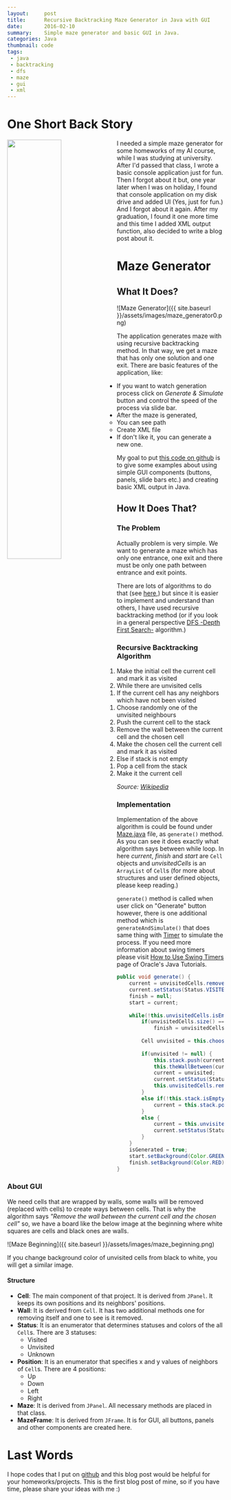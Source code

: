 ```yaml
---
layout:     post
title:      Recursive Backtracking Maze Generator in Java with GUI
date:       2016-02-10
summary:    Simple maze generator and basic GUI in Java.
categories: Java
thumbnail: code
tags:
 - java
 - backtracking
 - dfs
 - maze
 - gui
 - xml
---
```


# One Short Back Story

<img src="{{ site.baseurl }}/assets/images/maze_generator1.png" width="50%" align="left"/>
I needed a simple maze generator for some homeworks of my AI course, while I was studying at university. After I'd passed that class,
I wrote a basic console application just for fun. Then I forgot about it but, one year later when I was on holiday,
I found that console application on my disk drive and added UI (Yes, just for fun.) And I forgot
about it again. After my graduation, I found it one more time and this time I added XML output function, also decided to write
a blog post about it.

# Maze Generator

## What It Does?

![Maze Generator]({{ site.baseurl }}/assets/images/maze_generator0.png)

The application generates maze with using recursive backtracking method.
In that way, we get a maze that has only one solution and one exit. There are basic features
of the application, like:

* If you want to watch generation process click on _Generate & Simulate_ button and control the speed of the process via slide bar.
* After the maze is generated, 
    * You can see path 
    * Create XML file
* If don't like it, you can generate a new one.

My goal to put [this code on github][1] is to give some examples about using simple GUI components (buttons, panels, slide bars etc.) and
creating basic XML output in Java.

## How It Does That?

### The Problem

Actually problem is very simple. We want to generate a maze which has only one entrance, one exit and there must be only one path
between entrance and exit points.

There are lots of algorithms to do that (see [here][2],) but since it is easier to implement and understand than others, I have used recursive
backtracking method (or if you look in a general perspective [DFS -Depth First Search-][3] algorithm.)

### Recursive Backtracking Algorithm

1. Make the initial cell the current cell and mark it as visited
2. While there are unvisited cells
    1. If the current cell has any neighbors which have not been visited
        1. Choose randomly one of the unvisited neighbours
        2. Push the current cell to the stack
        3. Remove the wall between the current cell and the chosen cell
        4. Make the chosen cell the current cell and mark it as visited
    2. Else if stack is not empty
        1. Pop a cell from the stack
        2. Make it the current cell
        
*Source: [Wikipedia][4]*

### Implementation

Implementation of the above algorithm is could be found under [Maze.java][5] file, as `generate()` method. As you
can see it does exactly what algorithm says between while loop. In here *current*, *finish* and *start* are `Cell` objects and 
*unvisitedCells* is an `ArrayList` of `Cell`s (for more about structures and user defined objects, please keep reading.)

`generate()` method is called when user click on "Generate" button however, there is one additional method which is `generateAndSimulate()`
that does same thing with [Timer][6] to simulate the process. If you need more information about swing timers please visit 
[How to Use Swing Timers][7] page of Oracle's Java Tutorials.

```java
public void generate() {
	current = unvisitedCells.remove(getRandomInt(unvisitedCells.size()));
	current.setStatus(Status.VISITED);
	finish = null;
	start = current;
	
	while(!this.unvisitedCells.isEmpty()) {
		if(unvisitedCells.size() == 1)
			finish = unvisitedCells.get(0);
		
		Cell unvisited = this.chooseRandomUnvisitedNeighbour(current);
		
		if(unvisited != null) {
			this.stack.push(current);
			this.theWallBetween(current, unvisited).removeMe();
			current = unvisited;
			current.setStatus(Status.VISITED);
			this.unvisitedCells.remove(current);
		}
		else if(!this.stack.isEmpty()) {
			current = this.stack.pop();
		}
		else {
			current = this.unvisitedCells.remove(getRandomInt(unvisitedCells.size()));
			current.setStatus(Status.VISITED);
		}
	}
	isGenerated = true;
	start.setBackground(Color.GREEN);
	finish.setBackground(Color.RED);
}
```

### About GUI

We need cells that are wrapped by walls, some walls will be removed (replaced with cells) to create ways between cells.
That is why the algorithm says *"Remove the wall between the current cell and the chosen cell"* so, we have a board
like the below image at the beginning where white squares are cells and black ones are walls.

![Maze Beginning]({{ site.baseurl }}/assets/images/maze_beginning.png)

If you change background color of unvisited cells from black to white, you will get a similar image.

#### Structure

* __Cell__: The main component of that project. It is derived from `JPanel`. It keeps its own positions and its neighbors' positions.
* __Wall__: It is derived from `Cell`. It has two additional methods one for removing itself and one to see is it removed.
* __Status__: It is an enumerator that determines statuses and colors of the all `Cell`s. There are 3 statuses:
    * Visited
    * Unvisited
    * Unknown
* __Position__: It is an enumerator that specifies x and y values of neighbors of `Cell`s. There are 4 positions:
    * Up
    * Down
    * Left
    * Right
* __Maze__: It is derived from `JPanel`. All necessary methods are placed in that class.
* __MazeFrame__: It is derived from `JFrame`. It is for GUI, all buttons, panels and other components are created here.

# Last Words

I hope codes that I put on [github][1] and this blog post would be helpful for your homeworks/projects. 
This is the first blog post of mine, so if you have time, please share your ideas with me :)

[1]: https://github.com/onurozuduru/maze-generator
[2]: https://en.wikipedia.org/wiki/Maze_generation_algorithm
[3]: http://www.cs.toronto.edu/~heap/270F02/node36.html
[4]: https://en.wikipedia.org/wiki/Maze_generation_algorithm#Recursive_backtracker
[5]: https://github.com/onurozuduru/maze-generator/blob/master/src/com/ozuduru/mazegenerator/Maze.java
[6]: https://docs.oracle.com/javase/7/docs/api/javax/swing/Timer.html
[7]: https://docs.oracle.com/javase/tutorial/uiswing/misc/timer.html

